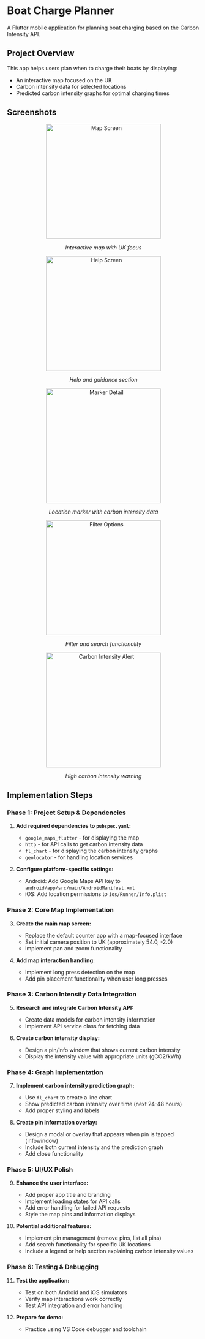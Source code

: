 # Boat Charge Planner

A Flutter mobile application for planning boat charging based on the Carbon Intensity API.

## Project Overview

This app helps users plan when to charge their boats by displaying:

- An interactive map focused on the UK
- Carbon intensity data for selected locations
- Predicted carbon intensity graphs for optimal charging times

## Screenshots

<div align="center">
  <img src="map.png" alt="Map Screen" width="300"/>
  <p><em>Interactive map with UK focus</em></p>
  
  <img src="help.png" alt="Help Screen" width="300"/>
  <p><em>Help and guidance section</em></p>
  
  <img src="marker.png" alt="Marker Detail" width="300"/>
  <p><em>Location marker with carbon intensity data</em></p>
  
  <img src="filter.png" alt="Filter Options" width="300"/>
  <p><em>Filter and search functionality</em></p>
  
  <img src="worst.png" alt="Carbon Intensity Alert" width="300"/>
  <p><em>High carbon intensity warning</em></p>
</div>

## Implementation Steps

### Phase 1: Project Setup & Dependencies

1. **Add required dependencies to `pubspec.yaml`:**

   - `google_maps_flutter` - for displaying the map
   - `http` - for API calls to get carbon intensity data
   - `fl_chart` - for displaying the carbon intensity graphs
   - `geolocator` - for handling location services

2. **Configure platform-specific settings:**
   - Android: Add Google Maps API key to `android/app/src/main/AndroidManifest.xml`
   - iOS: Add location permissions to `ios/Runner/Info.plist`

### Phase 2: Core Map Implementation

3. **Create the main map screen:**

   - Replace the default counter app with a map-focused interface
   - Set initial camera position to UK (approximately 54.0, -2.0)
   - Implement pan and zoom functionality

4. **Add map interaction handling:**
   - Implement long press detection on the map
   - Add pin placement functionality when user long presses

### Phase 3: Carbon Intensity Data Integration

5. **Research and integrate Carbon Intensity API:**

   - Create data models for carbon intensity information
   - Implement API service class for fetching data

6. **Create carbon intensity display:**
   - Design a pin/info window that shows current carbon intensity
   - Display the intensity value with appropriate units (gCO2/kWh)

### Phase 4: Graph Implementation

7. **Implement carbon intensity prediction graph:**

   - Use `fl_chart` to create a line chart
   - Show predicted carbon intensity over time (next 24-48 hours)
   - Add proper styling and labels

8. **Create pin information overlay:**
   - Design a modal or overlay that appears when pin is tapped (infowindow)
   - Include both current intensity and the prediction graph
   - Add close functionality

### Phase 5: UI/UX Polish

9. **Enhance the user interface:**

   - Add proper app title and branding
   - Implement loading states for API calls
   - Add error handling for failed API requests
   - Style the map pins and information displays

10. **Potential additional features:**
    - Implement pin management (remove pins, list all pins)
    - Add search functionality for specific UK locations
    - Include a legend or help section explaining carbon intensity values

### Phase 6: Testing & Debugging

11. **Test the application:**

    - Test on both Android and iOS simulators
    - Verify map interactions work correctly
    - Test API integration and error handling

12. **Prepare for demo:**
    - Practice using VS Code debugger and toolchain
